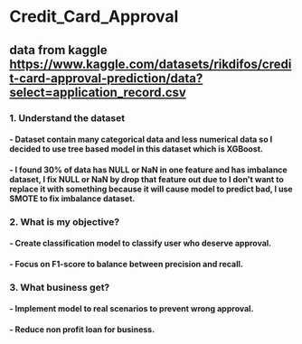 # Credit_Card_Approval
## data from kaggle https://www.kaggle.com/datasets/rikdifos/credit-card-approval-prediction/data?select=application_record.csv
### 1. Understand the dataset
#### - Dataset contain many categorical data and less numerical data so I decided to use tree based model in this dataset which is XGBoost.
#### - I found 30% of data has NULL or NaN in one feature and has imbalance dataset, I fix NULL or NaN by drop that feature out due to I don't want to replace it with something because it will cause model to predict bad, I use SMOTE to fix imbalance dataset.
### 2. What is my objective?
#### - Create classification model to classify user who deserve approval.
#### - Focus on F1-score to balance between precision and recall.
### 3. What business get?
#### - Implement model to real scenarios to prevent wrong approval.
#### - Reduce non profit loan for business.
